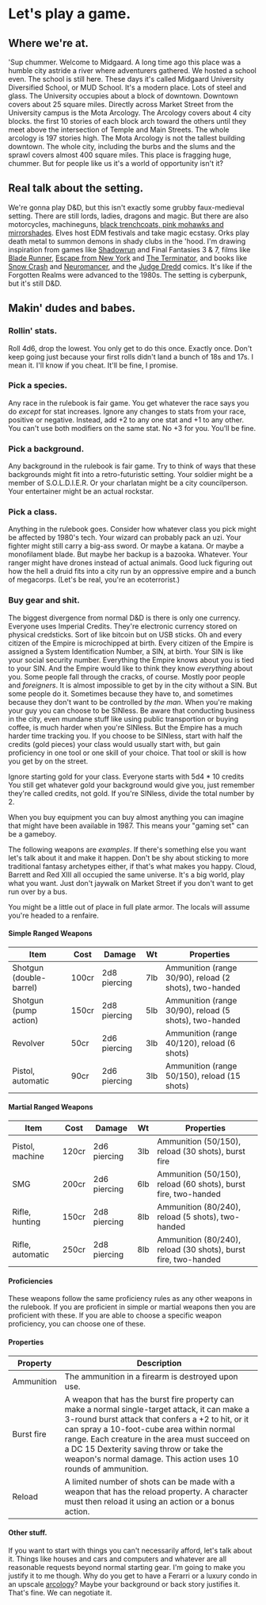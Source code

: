 # Let's play a game.

## Where we're at.

'Sup chummer. Welcome to Midgaard. A long time ago this place was a humble 
city astride a river where adventurers gathered. We hosted a school even. 
The school is still here. These days it's called Midgaard University 
Diversified School, or MUD School. It's a modern place. Lots of steel and 
glass. The University occupies about a block of downtown. Downtown covers 
about 25 square miles. Directly across Market Street from the University 
campus is the Mota Arcology. The Arcology covers about 4 city blocks. the
first 10 stories of each block arch toward the others until they meet above
the intersection of Temple and Main Streets. The whole arcology is 197 
stories high. The Mota Arcology is not the tallest building downtown. The
whole city, including the burbs and the slums and the sprawl covers almost
400 square miles. This place is fragging huge, chummer. But for people like
us it's a world of opportunity isn't it?

## Real talk about the setting.

We're gonna play D&D, but this isn't exactly some grubby faux-medieval
setting. There are still lords, ladies, dragons and magic. But there are
also motorcycles, machineguns, [black trenchcoats, pink mohawks and mirrorshades](https://www.reddit.com/r/Shadowrun/comments/wxfm0k/pink_mohawk_black_trenchcoat_mirror_shades/). Elves 
host EDM festivals and take magic ecstasy. Orks play death metal to summon 
demons in shady clubs in the 'hood.
I'm drawing inspiration from games like [Shadowrun](https://www.catalystgamelabs.com/brands/shadowrun) and Final Fantasies 3 & 7,
films like [Blade Runner](https://www.netflix.com/title/70082907), [Escape from New York](https://www.primevideo.com/detail/Escape-From-New-York/0HYN16OSW4X0NOHMJOVFFCMPPM) and [The Terminator](https://www.max.com/movies/terminator/e013fa8d-9a19-43fb-bfe9-f5ec05c93f86), and books like [Snow Crash](https://www.goodreads.com/book/show/61240297-snow-crash) and [Neuromancer](https://www.goodreads.com/book/show/6088007-neuromancer), and the [Judge Dredd](https://en.wikipedia.org/wiki/Judge_Dredd) comics.
It's like if the Forgotten Realms were advanced to the 1980s. The setting is 
cyberpunk, but it's still D&D.

## Makin' dudes and babes.

### Rollin' stats.

Roll 4d6, drop the lowest. You only get to do this once. Exactly once. 
Don't keep going just because your first rolls didn't land a bunch of 
18s and 17s. I mean it. I'll know if you cheat. It'll be fine, I promise.

### Pick a species.

Any race in the rulebook is fair game. You get whatever the race says you 
do *except* for stat increases. Ignore any changes to stats from your race,
positive or negative. Instead, add +2 to any one stat and +1 to any other.
You can't use both modifiers on the same stat. No +3 for you. You'll be fine.

### Pick a background.

Any background in the rulebook is fair game. Try to think of ways that 
these backgrounds might fit into a retro-futuristic setting. Your soldier
might be a member of S.O.L.D.I.E.R. Or your charlatan might be a city
councilperson. Your entertainer might be an actual rockstar.

### Pick a class.

Anything in the rulebook goes. Consider how whatever class you pick might
be affected by 1980's tech. Your wizard can probably pack an uzi. Your
fighter might still carry a big-ass sword. Or maybe a katana. Or
maybe a monofilament blade. But maybe her backup is a bazooka. Whatever.
Your ranger might have drones instead of actual animals. Good luck figuring
out how the hell a druid fits into a city run by an oppressive empire and a
bunch of megacorps. (Let's be real, you're an ecoterrorist.)

### Buy gear and shit.

The biggest divergence from normal D&D is there is only one currency.
Everyone uses Imperial Credits. They're electronic currency stored on
physical credsticks. Sort of like bitcoin but on USB sticks. Oh and every
citizen of the Empire is microchipped at birth. Every citizen of the Empire
is assigned a System Identification Number, a SIN, at birth. Your SIN is
like your social security number. Everything the Empire knows about you is
tied to your SIN. And the Empire would like to think they know *everything*
about you. Some people fall through the cracks, of course. Mostly poor people
and *foreigners*. It is almost impossible to get by in the city without a SIN.
But some people do it. Sometimes because they have to, and sometimes because
they don't want to be controlled by *the man*. When you're making your guy
you can choose to be SINless. Be aware that conducting business in the city,
even mundane stuff like using public transportion or buying coffee, is much
harder when you're SINless. But the Empire has a much harder time tracking
you. If you choose to be SINless, start with half the credits (gold pieces)
your class would usually start with, but gain proficiency in one tool or
one skill of your choice. That tool or skill is how you get by on the street.

Ignore starting gold for your class. Everyone starts with 5d4 * 10 credits
You still get whatever gold your background would give you, just remember
they're called credits, not gold. If you're SINless, divide the total number
by 2.

When you buy equipment you can buy almost anything you can imagine that
might have been available in 1987. This means your "gaming set" can be
a gameboy.

The following weapons are *examples*. If there's something else you want
let's talk about it and make it happen. Don't be shy about sticking to more
traditional fantasy archetypes either, if that's what makes you happy.
Cloud, Barrett and Red XIII all occupied the same universe. It's a big world,
play what you want. Just don't jaywalk on Market Street if you don't want
to get run over by a bus.

You might be a little out of place in full plate armor. The locals will
assume you're headed to a renfaire.

#### Simple Ranged Weapons
| Item | Cost | Damage | Wt | Properties |
| ---- | ---- | ------ | --- | --------- |
| Shotgun (double-barrel) | 100cr | 2d8 piercing | 7lb | Ammunition (range 30/90), reload (2 shots), two-handed |
| Shotgun (pump action) | 150cr | 2d8 piercing | 5lb | Ammunition (range 30/90), reload (5 shots), two-handed |
| Revolver | 50cr | 2d6 piercing | 3lb | Ammunition (range 40/120), reload (6 shots) |
| Pistol, automatic | 90cr | 2d6 piercing | 3lb | Ammunition (range 50/150), reload (15 shots) |

#### Martial Ranged Weapons
| Item | Cost | Damage | Wt | Properties |
| ---- | ---- | ------ | --- | --------- |
| Pistol, machine | 120cr | 2d6 piercing | 3lb | Ammunition (50/150), reload (30 shots), burst fire |
| SMG | 200cr | 2d6 piercing | 6lb | Ammunition (50/150), reload (60 shots), burst fire, two-handed |
| Rifle, hunting | 150cr | 2d8 piercing | 8lb | Ammunition (80/240), reload (5 shots), two-handed |
| Rifle, automatic | 250cr | 2d8 piercing | 8lb | Ammunition (80/240), reload (30 shots), burst fire, two-handed |

#### Proficiencies

These weapons follow the same proficiency rules as any other weapons in the
rulebook. If you are proficient in simple or martial weapons then you are 
proficient with these. If you are able to choose a specific weapon proficiency,
you can choose one of these.

#### Properties
| Property | Description |
| -------- | ----------- |
| Ammunition | The ammunition in a firearm is destroyed upon use. |
| Burst fire | A weapon that has the burst fire property can make a normal single-target attack, it can make a 3-round burst attack that confers a +2 to hit, or it can spray a 10-foot-cube area within normal range. Each creature in the area must succeed on a DC 15 Dexterity saving throw or take the weapon's normal damage. This action uses 10 rounds of ammunition. |
| Reload | A limited number of shots can be made with a weapon that has the reload property. A character must then reload it using an action or a bonus action. |

#### Other stuff.

If you want to start with things you can't necessarily afford, let's talk
about it. Things like houses and cars and computers and whatever are all
reasonable requests beyond normal starting gear. I'm going to make you
justify it to me though. Why do you get to have a Ferarri or a luxury
condo in an upscale [arcology](https://en.wikipedia.org/wiki/Arcology)?
Maybe your background or back story justifies it. That's fine. We can 
negotiate it.
